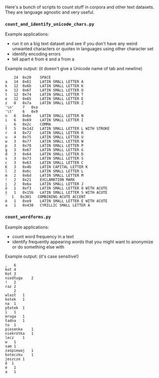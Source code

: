 Here's a bunch of scripts to count stuff in corpora and other text datasets. They are language agnostic and very useful.

### `count_and_identify_unicode_chars.py`

Example applications:
- run it on a big text dataset and see if you don't have any weird unwanted characters or quotes in languages using other character set
- identify encoding errors
- tell apart é from é and a from а

Example output:
(it doesn't give a Unicode name of tab and newline)
```
 	24	0x20	SPACE
a	14	0x61	LATIN SMALL LETTER A
k	12	0x6b	LATIN SMALL LETTER K
o	12	0x6f	LATIN SMALL LETTER O
t	12	0x74	LATIN SMALL LETTER T
e	12	0x65	LATIN SMALL LETTER E
z	8	0x7a	LATIN SMALL LETTER Z
'\n'	7	0xa
'\t'	6	0x9
n	6	0x6e	LATIN SMALL LETTER N
i	6	0x69	LATIN SMALL LETTER I
,	6	0x2c	COMMA
ł	5	0x142	LATIN SMALL LETTER L WITH STROKE
r	4	0x72	LATIN SMALL LETTER R
u	4	0x75	LATIN SMALL LETTER U
w	3	0x77	LATIN SMALL LETTER W
p	3	0x70	LATIN SMALL LETTER P
g	3	0x67	LATIN SMALL LETTER G
d	3	0x64	LATIN SMALL LETTER D
s	3	0x73	LATIN SMALL LETTER S
c	3	0x63	LATIN SMALL LETTER C
K	3	0x4b	LATIN CAPITAL LETTER K
l	2	0x6c	LATIN SMALL LETTER L
m	2	0x6d	LATIN SMALL LETTER M
!	2	0x21	EXCLAMATION MARK
j	2	0x6a	LATIN SMALL LETTER J
ó	1	0xf3	LATIN SMALL LETTER O WITH ACUTE
ś	1	0x15b	LATIN SMALL LETTER S WITH ACUTE
́	1	0x301	COMBINING ACUTE ACCENT
é	1	0xe9	LATIN SMALL LETTER E WITH ACUTE
а	1	0x430	CYRILLIC SMALL LETTER A
```

### `count_wordforms.py`

Example applications:
- count word frequency in a text
- identify frequently appearing words that you might want to anonymize or do something else with

Example output:
(it's case sensitive!)
```
,	6
kot	4
Kot	3
niedługa	2
!	2
raz	2
	2
wlazł	1
kotek	1
na	1
płotek	1
i	1
mruga	1
ładna	1
to	1
piosenka	1
niekrótka	1
lecz	1
w	1
sam	1
zaśpiewaj	1
koteczku	1
jeszcze	1
é	1
é	1
а	1
```

